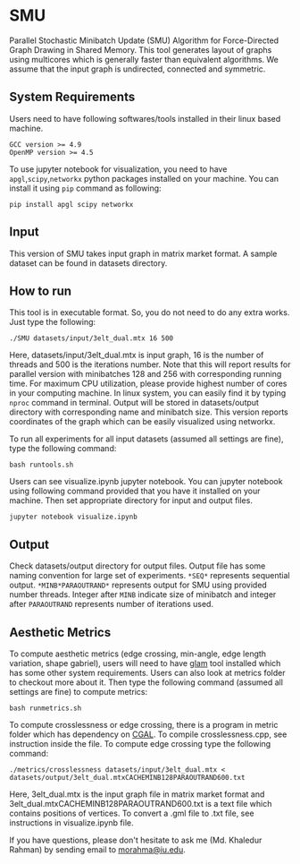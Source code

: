 # SMU
Parallel Stochastic Minibatch Update (SMU) Algorithm for Force-Directed Graph Drawing in Shared Memory. This tool generates layout of graphs using multicores which is generally faster than equivalent algorithms. We assume that the input graph is undirected, connected and symmetric.

## System Requirements ##
Users need to have following softwares/tools installed in their linux based machine.
```
GCC version >= 4.9
OpenMP version >= 4.5
```
To use jupyter notebook for visualization, you need to have `apgl`,`scipy`,`networkx` python packages installed on your machine. You can install it using `pip` command as following:
```
pip install apgl scipy networkx
```

## Input ##
This version of SMU takes input graph in matrix market format. A sample dataset can be found in datasets directory.

## How to run ##
This tool is in executable format. So, you do not need to do any extra works. Just type the following:

```
./SMU datasets/input/3elt_dual.mtx 16 500
```
Here, datasets/input/3elt_dual.mtx is input graph, 16 is the number of threads and 500 is the iterations number. Note that this will report results for parallel version with minibatches 128 and 256 with corresponding running time. For maximum CPU utilization, please provide highest number of cores in your computing machine. In linux system, you can easily find it by typing `nproc` command in terminal. Output will be stored in datasets/output directory with corresponding name and minibatch size. This version reports coordinates of the graph which can be easily visualized using networkx. 

To run all experiments for all input datasets (assumed all settings are fine), type the following command:
```
bash runtools.sh
```

Users can see visualize.ipynb jupyter notebook. You can jupyter notebook using following command provided that you have it installed on your machine. Then set appropriate directory for input and output files.
```
jupyter notebook visualize.ipynb
```

## Output ##
Check datasets/output directory for output files. Output file has some naming convention for large set of experiments. `*SEQ*` represents sequential output. `*MINB*PARAOUTRAND*` represents output for SMU using provided number threads. Integer after `MINB` indicate size of minibatch and integer after `PARAOUTRAND` represents number of iterations used.

## Aesthetic Metrics ##
To compute aesthetic metrics (edge crossing, min-angle, edge length variation, shape gabriel), users will need to have [glam](https://github.com/VIDILabs/glam) tool installed which has some other system requirements. Users can also look at metrics folder to checkout more about it. Then type the following command (assumed all settings are fine) to compute metrics:

```
bash runmetrics.sh
```

To compute crosslessness or edge crossing, there is a program in metric folder which has dependency on [CGAL](https://www.cgal.org). To compile crosslessness.cpp, see instruction inside the file. To compute edge crossing type the following command:
```
./metrics/crosslessness datasets/input/3elt_dual.mtx < datasets/output/3elt_dual.mtxCACHEMINB128PARAOUTRAND600.txt
```
Here, 3elt_dual.mtx is the input graph file in matrix market format and 3elt_dual.mtxCACHEMINB128PARAOUTRAND600.txt is a text file which contains positions of vertices. To convert a .gml file to .txt file, see instructions in visualize.ipynb file.

If you have questions, please don't hesitate to ask me (Md. Khaledur Rahman) by sending email to morahma@iu.edu.

